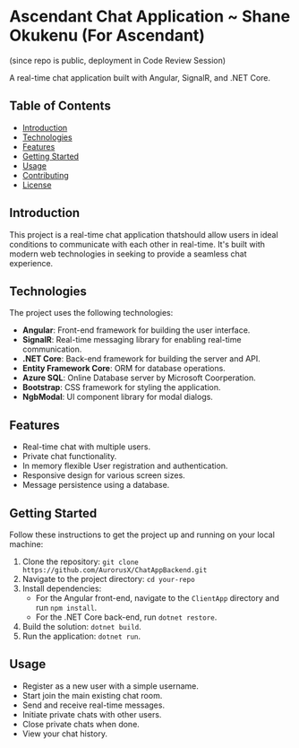 # Ascendant Chat Application ~ Shane Okukenu (For Ascendant)
(since repo is public, deployment in Code Review Session)

A real-time chat application built with Angular, SignalR, and .NET Core.

## Table of Contents
- [Introduction](#introduction)
- [Technologies](#technologies)
- [Features](#features)
- [Getting Started](#getting-started)
- [Usage](#usage)
- [Contributing](#contributing)
- [License](#license)

## Introduction

This project is a real-time chat application thatshould allow users in ideal conditions to communicate with each other in real-time. 
It's built with modern web technologies in seeking to provide a seamless chat experience.

## Technologies

The project uses the following technologies:

- **Angular**: Front-end framework for building the user interface.
- **SignalR**: Real-time messaging library for enabling real-time communication.
- **.NET Core**: Back-end framework for building the server and API.
- **Entity Framework Core**: ORM for database operations.
- **Azure SQL**: Online Database server by Microsoft Coorperation.
- **Bootstrap**: CSS framework for styling the application.
- **NgbModal**: UI component library for modal dialogs.

## Features

- Real-time chat with multiple users.
- Private chat functionality.
- In memory flexible User registration and authentication.
- Responsive design for various screen sizes.
- Message persistence using a database.

## Getting Started

Follow these instructions to get the project up and running on your local machine:

1. Clone the repository: `git clone https://github.com/AurorusX/ChatAppBackend.git`
2. Navigate to the project directory: `cd your-repo`
3. Install dependencies:
   - For the Angular front-end, navigate to the `ClientApp` directory and run `npm install`.
   - For the .NET Core back-end, run `dotnet restore`.
4. Build the solution: `dotnet build`.
5. Run the application: `dotnet run`.

## Usage

- Register as a new user with a simple username.
- Start join the main existing chat room.
- Send and receive real-time messages.
- Initiate private chats with other users.
- Close private chats when done.
- View your chat history.



